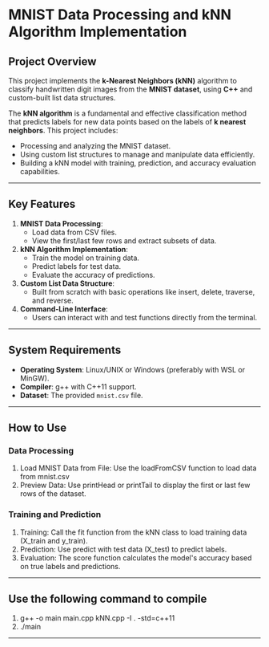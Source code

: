 # MNIST Data Processing and kNN Algorithm Implementation

## Project Overview
This project implements the **k-Nearest Neighbors (kNN)** algorithm to classify handwritten digit images from the **MNIST dataset**, using **C++** and custom-built list data structures.

The **kNN algorithm** is a fundamental and effective classification method that predicts labels for new data points based on the labels of **k nearest neighbors**. This project includes:
- Processing and analyzing the MNIST dataset.
- Using custom list structures to manage and manipulate data efficiently.
- Building a kNN model with training, prediction, and accuracy evaluation capabilities.

---

## Key Features
1. **MNIST Data Processing**:
   - Load data from CSV files.
   - View the first/last few rows and extract subsets of data.
2. **kNN Algorithm Implementation**:
   - Train the model on training data.
   - Predict labels for test data.
   - Evaluate the accuracy of predictions.
3. **Custom List Data Structure**:
   - Built from scratch with basic operations like insert, delete, traverse, and reverse.
4. **Command-Line Interface**:
   - Users can interact with and test functions directly from the terminal.

---

## System Requirements
- **Operating System**: Linux/UNIX or Windows (preferably with WSL or MinGW).
- **Compiler**: g++ with C++11 support.
- **Dataset**: The provided `mnist.csv` file.

---

## **How to Use**
### **Data Processing**
  1. Load MNIST Data from File: Use the loadFromCSV function to load data from mnist.csv
  2. Preview Data: Use printHead or printTail to display the first or last few rows of the dataset.


### **Training and Prediction**
1. Training: Call the fit function from the kNN class to load training data (X_train and y_train).
2. Prediction: Use predict with test data (X_test) to predict labels.
3. Evaluation: The score function calculates the model's accuracy based on true labels and predictions.

---

## **Use the following command to compile**
1. g++ -o main main.cpp kNN.cpp -I . -std=c++11
2. ./main
 
---